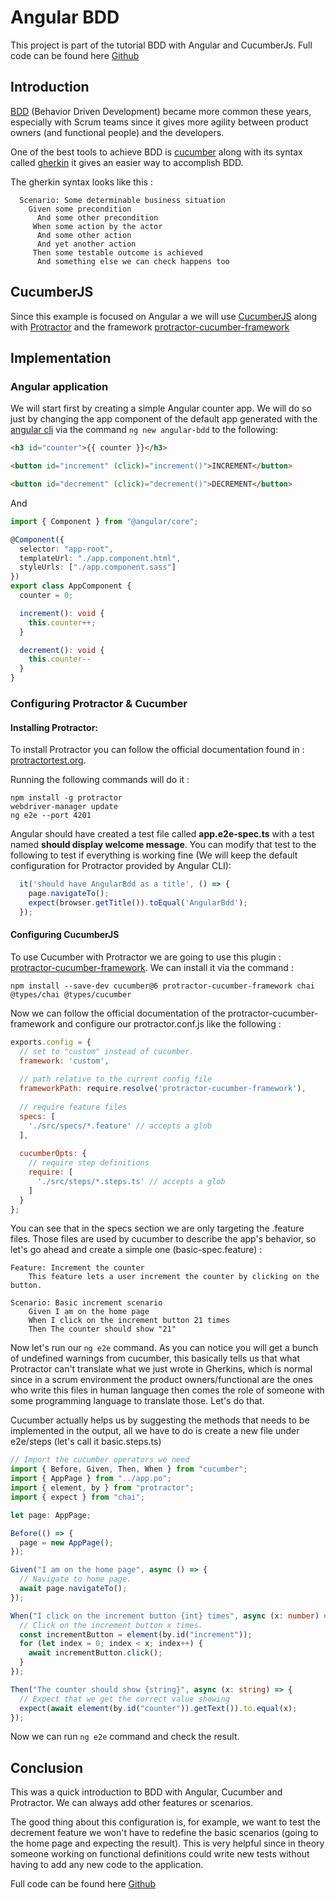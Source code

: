 # Angular BDD

This project is part of the tutorial BDD with Angular and CucumberJs.
Full code can be found here [Github](https://github.com/Fzwael/angular-bdd)

## Introduction

[BDD](https://en.wikipedia.org/wiki/Behavior-driven_development) (Behavior Driven Development) became more common these years, especially with Scrum teams since it gives more agility between product owners (and functional people) and the developers.

One of the best tools to achieve BDD is [cucumber](https://cucumber.io/) along with its syntax called [gherkin](https://cucumber.io/docs/gherkin/) it gives an easier way to accomplish BDD.

The gherkin syntax looks like this :
``` gherkin
  Scenario: Some determinable business situation
    Given some precondition
      And some other precondition
     When some action by the actor
      And some other action
      And yet another action
     Then some testable outcome is achieved
      And something else we can check happens too
```
## CucumberJS

Since this example is focused on Angular a we will use [CucumberJS](https://github.com/cucumber/cucumber-js) along with [Protractor](https://www.protractortest.org/) and the framework [protractor-cucumber-framework](https://github.com/protractor-cucumber-framework/protractor-cucumber-framework)

## Implementation

### Angular application

We will start first by creating a simple Angular counter app.
We will do so just by changing the app component of the default app generated with the [angular cli](https://cli.angular.io/) via the command `ng new angular-bdd` to the following:

``` html
<h3 id="counter">{{ counter }}</h3>

<button id="increment" (click)="increment()">INCREMENT</button>

<button id="decrement" (click)="decrement()">DECREMENT</button>
```

And

``` typescript
import { Component } from "@angular/core";

@Component({
  selector: "app-root",
  templateUrl: "./app.component.html",
  styleUrls: ["./app.component.sass"]
})
export class AppComponent {
  counter = 0;

  increment(): void {
    this.counter++;
  }

  decrement(): void {
    this.counter--
  }
}
```

### Configuring Protractor & Cucumber

#### Installing Protractor:
To install Protractor you can follow the official documentation found in : [protractortest.org](https://www.protractortest.org/).

Running the following commands will do it :
```
npm install -g protractor
webdriver-manager update
ng e2e --port 4201
```

Angular should have created a test file called **app.e2e-spec.ts** with a test named **should display welcome message**.
You can modify that test to the following to test if everything is working fine (We will keep the default configuration for Protractor provided by Angular CLI):

``` typescript
  it('should have AngularBdd as a title', () => {
    page.navigateTo();
    expect(browser.getTitle()).toEqual('AngularBdd');
  });
```

#### Configuring CucumberJS
To use Cucumber with Protractor we are going to use this plugin : [protractor-cucumber-framework](https://www.npmjs.com/package/protractor-cucumber-framework). We can install it via the command : 
```
npm install --save-dev cucumber@6 protractor-cucumber-framework chai @types/chai @types/cucumber
```

Now we can follow the official documentation of the protractor-cucumber-framework and configure our protractor.conf.js like the following :
``` javascript
exports.config = {
  // set to "custom" instead of cucumber.
  framework: 'custom',
 
  // path relative to the current config file
  frameworkPath: require.resolve('protractor-cucumber-framework'),
 
  // require feature files
  specs: [
    './src/specs/*.feature' // accepts a glob
  ],
 
  cucumberOpts: {
    // require step definitions
    require: [
      './src/steps/*.steps.ts' // accepts a glob
    ]
  }
};
```

You can see that in the specs section we are only targeting the .feature files. Those files are used by cucumber to describe the app's behavior, so let's go ahead and create a simple one (basic-spec.feature) :

``` Gherkins
Feature: Increment the counter
    This feature lets a user increment the counter by clicking on the button.

Scenario: Basic increment scenario
    Given I am on the home page
    When I click on the increment button 21 times
    Then The counter should show "21"
```

Now let's run our `ng e2e` command.
As you can notice you will get a bunch of undefined warnings from cucumber, this basically tells us that what Protractor can't translate what we just wrote in Gherkins, which is normal since in a scrum environment the product owners/functional are the ones who write this files in human language then comes the role of someone with some programming language to translate those. Let's do that.

Cucumber actually helps us by suggesting the methods that needs to be implemented in the output, all we have to do is create a new file under e2e/steps (let's call it basic.steps.ts)

``` typescript
// Import the cucumber operators we need
import { Before, Given, Then, When } from "cucumber";
import { AppPage } from "../app.po";
import { element, by } from "protractor";
import { expect } from "chai";

let page: AppPage;

Before(() => {
  page = new AppPage();
});

Given("I am on the home page", async () => {
  // Navigate to home page.
  await page.navigateTo();
});

When("I click on the increment button {int} times", async (x: number) => {
  // Click on the increment button x times.
  const incrementButton = element(by.id("increment"));
  for (let index = 0; index < x; index++) {
    await incrementButton.click();
  }
});

Then("The counter should show {string}", async (x: string) => {
  // Expect that we get the correct value showing
  expect(await element(by.id("counter")).getText()).to.equal(x);
});
```
Now we can run `ng e2e` command and check the result.

## Conclusion

This was a quick introduction to BDD with Angular, Cucumber and Protractor. We can always add other features or scenarios.

The good thing about this configuration is, for example, we want to test the decrement feature we won't have to redefine the basic scenarios (going to the home page and expecting the result). This is very helpful since in theory someone working on functional definitions could write new tests without having to add any new code to the application.

Full code can be found here [Github](https://github.com/Fzwael/angular-bdd)
